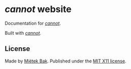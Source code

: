 _cannot_ website
================

Documentation for [_cannot_](http://cannt.mietek.io/).

Built with [_cannot_](http://cannot.mietek.io/).


License
-------

Made by [Miëtek Bak](http://mietek.io/).  Published under the [MIT X11 license](http://cannot.mietek.io/license/).
